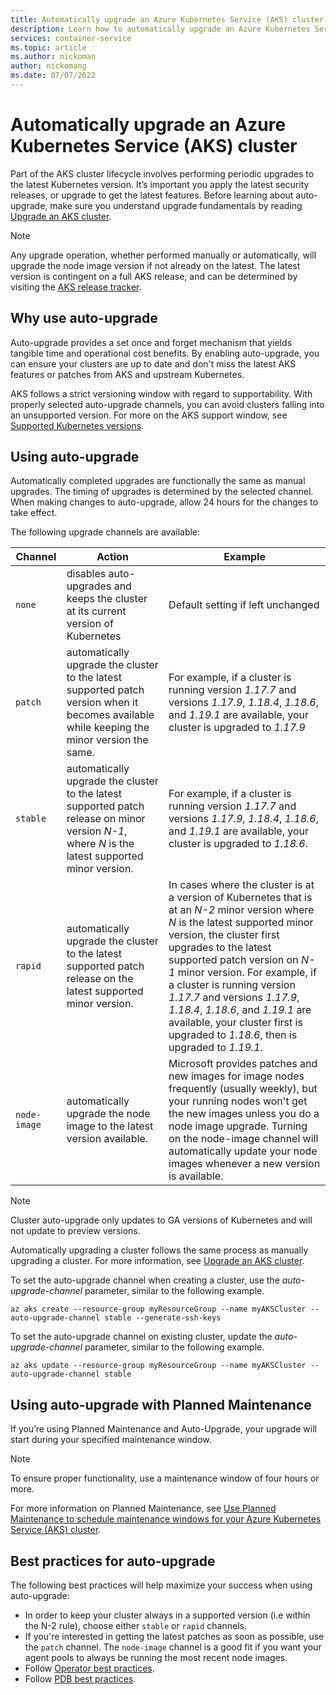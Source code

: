 ```yaml
---
title: Automatically upgrade an Azure Kubernetes Service (AKS) cluster
description: Learn how to automatically upgrade an Azure Kubernetes Service (AKS) cluster to get the latest features and security updates.
services: container-service
ms.topic: article
ms.author: nickoman
author: nickomang
ms.date: 07/07/2022
---
```


# Automatically upgrade an Azure Kubernetes Service (AKS) cluster

Part of the AKS cluster lifecycle involves performing periodic upgrades to the latest Kubernetes version. It’s important you apply the latest security releases, or upgrade to get the latest features. Before learning about auto-upgrade, make sure you understand upgrade fundamentals by reading [Upgrade an AKS cluster][upgrade-aks-cluster].

> [!NOTE]
> Any upgrade operation, whether performed manually or automatically, will upgrade the node image version if not already on the latest. The latest version is contingent on a full AKS release, and can be determined by visiting the [AKS release tracker][release-tracker].

## Why use auto-upgrade

Auto-upgrade provides a set once and forget mechanism that yields tangible time and operational cost benefits. By enabling auto-upgrade, you can ensure your clusters are up to date and don't miss the latest AKS features or patches from AKS and upstream Kubernetes.

AKS follows a strict versioning window with regard to supportability. With properly selected auto-upgrade channels, you can avoid clusters falling into an unsupported version. For more on the AKS support window, see [Supported Kubernetes versions][supported-kubernetes-versions].

## Using auto-upgrade

Automatically completed upgrades are functionally the same as manual upgrades. The timing of upgrades is determined by the selected channel. When making changes to auto-upgrade, allow 24 hours for the changes to take effect.

The following upgrade channels are available:

|Channel| Action | Example
|---|---|---|
| `none`| disables auto-upgrades and keeps the cluster at its current version of Kubernetes| Default setting if left unchanged|
| `patch`| automatically upgrade the cluster to the latest supported patch version when it becomes available while keeping the minor version the same.| For example, if a cluster is running version *1.17.7* and versions *1.17.9*, *1.18.4*, *1.18.6*, and *1.19.1* are available, your cluster is upgraded to *1.17.9*|
| `stable`| automatically upgrade the cluster to the latest supported patch release on minor version *N-1*, where *N* is the latest supported minor version.| For example, if a cluster is running version *1.17.7* and versions *1.17.9*, *1.18.4*, *1.18.6*, and *1.19.1* are available, your cluster is upgraded to *1.18.6*.
| `rapid`| automatically upgrade the cluster to the latest supported patch release on the latest supported minor version.| In cases where the cluster is at a version of Kubernetes that is at an *N-2* minor version where *N* is the latest supported minor version, the cluster first upgrades to the latest supported patch version on *N-1* minor version. For example, if a cluster is running version *1.17.7* and versions *1.17.9*, *1.18.4*, *1.18.6*, and *1.19.1* are available, your cluster first is upgraded to *1.18.6*, then is upgraded to *1.19.1*. 
| `node-image`| automatically upgrade the node image to the latest version available.| Microsoft provides patches and new images for image nodes frequently (usually weekly), but your running nodes won't get the new images unless you do a node image upgrade. Turning on the node-image channel will automatically update your node images whenever a new version is available. |

> [!NOTE]
> Cluster auto-upgrade only updates to GA versions of Kubernetes and will not update to preview versions.

Automatically upgrading a cluster follows the same process as manually upgrading a cluster. For more information, see [Upgrade an AKS cluster][upgrade-aks-cluster].

To set the auto-upgrade channel when creating a cluster, use the *auto-upgrade-channel* parameter, similar to the following example.

```azurecli-interactive
az aks create --resource-group myResourceGroup --name myAKSCluster --auto-upgrade-channel stable --generate-ssh-keys
```

To set the auto-upgrade channel on existing cluster, update the *auto-upgrade-channel* parameter, similar to the following example.

```azurecli-interactive
az aks update --resource-group myResourceGroup --name myAKSCluster --auto-upgrade-channel stable
```

## Using auto-upgrade with Planned Maintenance

If you’re using Planned Maintenance and Auto-Upgrade, your upgrade will start during your specified maintenance window. 

> [!NOTE]
> To ensure proper functionality, use a maintenance window of four hours or more.

For more information on Planned Maintenance, see [Use Planned Maintenance to schedule maintenance windows for your Azure Kubernetes Service (AKS) cluster][planned-maintenance].

## Best practices for auto-upgrade

The following best practices will help maximize your success when using auto-upgrade:

- In order to keep your cluster always in a supported version (i.e within the N-2 rule), choose either `stable` or `rapid` channels.
- If you're interested in getting the latest patches as soon as possible, use the `patch` channel. The `node-image` channel is a good fit if you want your agent pools to always be running the most recent node images.
- Follow [Operator best practices][operator-best-practices-scheduler].
- Follow [PDB best practices][pdb-best-practices].

<!-- INTERNAL LINKS -->
[supported-kubernetes-versions]: supported-kubernetes-versions.md
[upgrade-aks-cluster]: upgrade-cluster.md
[planned-maintenance]: planned-maintenance.md
[operator-best-practices-scheduler]: operator-best-practices-scheduler.md#plan-for-availability-using-pod-disruption-budgets


<!-- EXTERNAL LINKS -->
[pdb-best-practices]: https://kubernetes.io/docs/tasks/run-application/configure-pdb/
[release-tracker]: release-tracker.md
